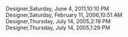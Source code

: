 ﻿Designer,Saturday, June 4, 2011,10:10 PM  Designer,Saturday, February 11, 2006,10:51 AM  Designer,Thursday, July 14, 2005,2:19 PM  Designer,Thursday, July 14, 2005,1:29 PM